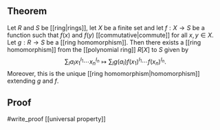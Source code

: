 ## Theorem
Let $R$ and $S$ be [[ring|rings]], let $X$ be a finite set and let $f:X\to S$ be a function such that $f(x)$ and $f(y)$ [[commutative|commute]] for all $x,y\in X$. Let $g:R\to S$ be a [[ring homomorphism]]. Then there exists a [[ring homomorphism]] from the [[polynomial ring]] $R[X]$ to $S$ given by $$\sum_I a_I x_1^{I_1}\cdots x_n^{I_n} \mapsto \sum_I g(a_I)f(x_1)^{I_1}\cdots f(x_n)^{I_n}.$$ Moreover, this is the unique [[ring homomorphism|homomorphism]] extending $g$ and $f$. 
## Proof
#write_proof  [[universal property]]